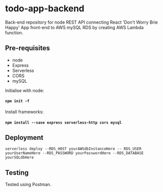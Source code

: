 
# todo-app-backend

Back-end repository for node REST API connecting React 'Don't Worry Brie Happy' App front-end to AWS mySQL RDS by creating AWS Lambda function.

## Pre-requisites 

- node 
- Express
- Serverless
- CORS
- mySQL

Initialise with node: 

#### `npm init -f`

Install frameworks:

#### `npm install --save express serverless-http cors mysql`

## Deployment

`serverless deploy --RDS_HOST yourAWSdbInstanceHere -- RDS_USER yourUserNameHere --RDS_PASSWORD yourPasswordHere --RDS_DATABASE yourSQLdbHere`

## Testing 

Tested using Postman.
